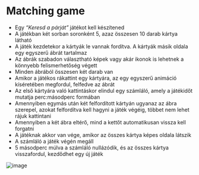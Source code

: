 # Matching game

- Egy *“Keresd a párját”* játékot kell készítened
- A játékban két sorban soronként 5, azaz összesen 10 darab kártya látható
- A játék kezdetekor a kártyák le vannak fordítva. A kártyák másik oldala egy egyszerű ábrát tartalmaz
- Az ábrák szabadon választható képek vagy akár ikonok is lehetnek a könnyebb felismerhetőség végett
- Minden ábrából összesen két darab van
- Amikor a játékos rákattint egy kártyára, az egy egyszerű animáció kíséretében megfordul, felfedve az ábrát
- Az első kártyára való kattintáskor elindul egy számláló, amely a játékidőt mutatja perc:másodperc formában
- Amennyiben egymás után két felfordított kártyán ugyanaz az ábra szerepel, azokat felfordítva kell hagyni a játék végéig, többet nem lehet rájuk kattintani
- Amennyiben a két ábra eltérő, mind a kettőt automatikusan vissza kell forgatni
- A játéknak akkor van vége, amikor az összes kártya képes oldala látszik
- A számláló a játék végén megáll
- 5 másodperc múlva a számláló nullázódik, és az összes kártya visszafordul, kezdődhet egy új játék

![image](https://user-images.githubusercontent.com/68642008/185631901-f66f90ef-22b6-41bb-8c52-6fc422ccaa83.png)
